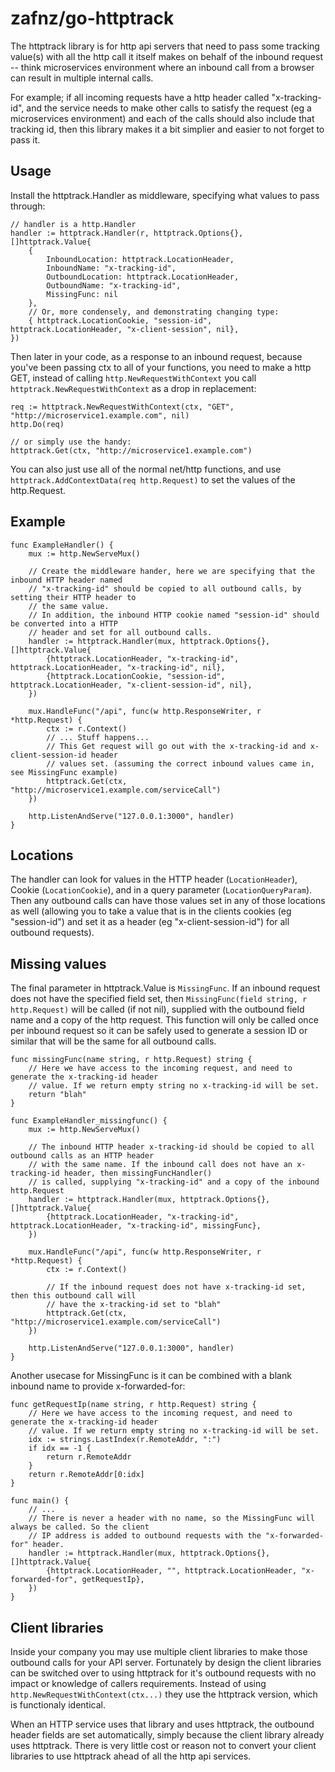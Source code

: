 # zafnz/go-httptrack

The httptrack library is for http api servers that need to pass some tracking value(s) with all the http call it itself
makes on behalf of the inbound request -- think microservices environment where an inbound call from a browser can result
in multiple internal calls.

For example; if all incoming requests have a http header called "x-tracking-id", and the service needs to make other calls
to satisfy the request (eg a microservices environment) and each of the calls should also include that tracking id, then
this library makes it a bit simplier and easier to not forget to pass it.

## Usage
Install the httptrack.Handler as middleware, specifying what values to pass through:
```golang
// handler is a http.Handler
handler := httptrack.Handler(r, httptrack.Options{}, []httptrack.Value{
    {
        InboundLocation: httptrack.LocationHeader,
        InboundName: "x-tracking-id", 
        OutboundLocation: httptrack.LocationHeader, 
        OutboundName: "x-tracking-id",
        MissingFunc: nil
    }, 
    // Or, more condensely, and demonstrating changing type:
    { httptrack.LocationCookie, "session-id", httptrack.LocationHeader, "x-client-session", nil},
})

```
Then later in your code, as a response to an inbound request, because you've been passing ctx to
all of your functions, you need to make a http GET, instead of calling `http.NewRequestWithContext`
you call `httptrack.NewRequestWithContext` as a drop in replacement:

```golang
req := httptrack.NewRequestWithContext(ctx, "GET", "http://microservice1.example.com", nil)
http.Do(req) 

// or simply use the handy:
httptrack.Get(ctx, "http://microservice1.example.com")
```
You can also just use all of the normal net/http functions, and use `httptrack.AddContextData(req http.Request)` 
to set the values of the http.Request.

## Example
```golang
func ExampleHandler() {
    mux := http.NewServeMux()

    // Create the middleware hander, here we are specifying that the inbound HTTP header named
    // "x-tracking-id" should be copied to all outbound calls, by setting their HTTP header to
    // the same value.
    // In addition, the inbound HTTP cookie named "session-id" should be converted into a HTTP
    // header and set for all outbound calls. 
    handler := httptrack.Handler(mux, httptrack.Options{}, []httptrack.Value{
        {httptrack.LocationHeader, "x-tracking-id", httptrack.LocationHeader, "x-tracking-id", nil},
        {httptrack.LocationCookie, "session-id", httptrack.LocationHeader, "x-client-session-id", nil},
    })

    mux.HandleFunc("/api", func(w http.ResponseWriter, r *http.Request) {
        ctx := r.Context()
        // ... Stuff happens...
        // This Get request will go out with the x-tracking-id and x-client-session-id header
        // values set. (assuming the correct inbound values came in, see MissingFunc example)
        httptrack.Get(ctx, "http://microservice1.example.com/serviceCall")
    })

    http.ListenAndServe("127.0.0.1:3000", handler)
}
```

## Locations
The handler can look for values in the HTTP header (`LocationHeader`), Cookie (`LocationCookie`), and in a query
parameter (`LocationQueryParam`). Then any outbound calls can have those values set in any of those locations as 
well (allowing you to take a value that is in the clients cookies (eg "session-id") and set it as a header (eg
"x-client-session-id") for all outbound requests).

## Missing values
The final parameter in httptrack.Value is `MissingFunc`. If an inbound request does not have the specified
field set, then `MissingFunc(field string, r http.Request)` will be called (if not nil), supplied with the
outbound field name and a copy of the http request. This function will only be called once per inbound request
so it can be safely used to generate a session ID or similar that will be the same for all outbound calls.

```golang
func missingFunc(name string, r http.Request) string {
    // Here we have access to the incoming request, and need to generate the x-tracking-id header
    // value. If we return empty string no x-tracking-id will be set.
    return "blah"
}

func ExampleHandler_missingfunc() {
    mux := http.NewServeMux()

    // The inbound HTTP header x-tracking-id should be copied to all outbound calls as an HTTP header
    // with the same name. If the inbound call does not have an x-tracking-id header, then missingFuncHandler()
    // is called, supplying "x-tracking-id" and a copy of the inbound http.Request
    handler := httptrack.Handler(mux, httptrack.Options{}, []httptrack.Value{
        {httptrack.LocationHeader, "x-tracking-id", httptrack.LocationHeader, "x-tracking-id", missingFunc},
    })

    mux.HandleFunc("/api", func(w http.ResponseWriter, r *http.Request) {
        ctx := r.Context()

        // If the inbound request does not have x-tracking-id set, then this outbound call will
        // have the x-tracking-id set to "blah"
        httptrack.Get(ctx, "http://microservice1.example.com/serviceCall")
    })

    http.ListenAndServe("127.0.0.1:3000", handler)
}
```

Another usecase for MissingFunc is it can be combined with a blank inbound name to provide x-forwarded-for:
```golang 
func getRequestIp(name string, r http.Request) string {
    // Here we have access to the incoming request, and need to generate the x-tracking-id header
    // value. If we return empty string no x-tracking-id will be set.
    idx := strings.LastIndex(r.RemoteAddr, ":")
    if idx == -1 {
        return r.RemoteAddr
    }
    return r.RemoteAddr[0:idx]
}

func main() {
    // ... 
    // There is never a header with no name, so the MissingFunc will always be called. So the client
    // IP address is added to outbound requests with the "x-forwarded-for" header.
    handler := httptrack.Handler(mux, httptrack.Options{}, []httptrack.Value{
        {httptrack.LocationHeader, "", httptrack.LocationHeader, "x-forwarded-for", getRequestIp},
    })
}
```

## Client libraries
Inside your company you may use multiple client libraries to make those outbound calls for your API
server. Fortunately by design the client libraries can be switched over to using httptrack for 
it's outbound requests with no impact or knowledge of callers requirements. Instead of using
`http.NewRequestWithContext(ctx...)` they use the httptrack version, which is functionaly identical.

When an HTTP service uses that library and uses httptrack, the outbound header fields are set 
automatically, simply because the client library already uses httptrack. There is very little cost
or reason not to convert your client libraries to use httptrack ahead of all the http api services.